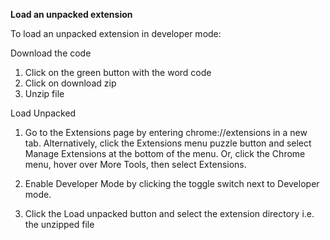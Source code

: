**Load an unpacked extension**

To load an unpacked extension in developer mode:

Download the code 
1. Click on the green button with the word code
2. Click on download zip
3. Unzip file

Load Unpacked
1. Go to the Extensions page by entering chrome://extensions in a new tab.
Alternatively, click the Extensions menu puzzle button and select Manage Extensions at the bottom of the menu.
Or, click the Chrome menu, hover over More Tools, then select Extensions.

2. Enable Developer Mode by clicking the toggle switch next to Developer mode.

3. Click the Load unpacked button and select the extension directory i.e. the unzipped file
